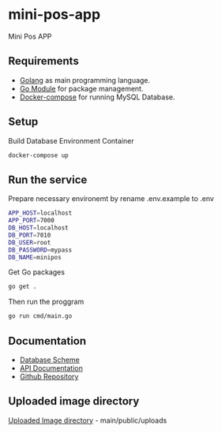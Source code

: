 # mini-pos-app

Mini Pos APP

## Requirements

- [Golang](https://golang.org/) as main programming language.
- [Go Module](https://go.dev/blog/using-go-modules) for package management.
- [Docker-compose](https://docs.docker.com/compose/) for running MySQL Database.

## Setup

Build Database Environment Container

```bash
docker-compose up
```

## Run the service

Prepare necessary environemt by rename .env.example to .env

```bash
APP_HOST=localhost
APP_PORT=7000
DB_HOST=localhost
DB_PORT=7010
DB_USER=root
DB_PASSWORD=mypass
DB_NAME=minipos
```

Get Go packages

```bash
go get .
```

Then run the proggram

```bash
go run cmd/main.go
```

## Documentation

- [Database Scheme](https://dbdiagram.io/d/612b12a3825b5b0146e93d14) 
- [API Documentation](https://www.postman.com/danisbagus/workspace/miniposapp/request/8996756-218551d2-1532-4ad3-a28d-01b19a144870)
- [Github Repository](https://github.com/danisbagus/mini-pos-app) 

## Uploaded image directory
[Uploaded Image directory](https://github.com/danisbagus/mini-pos-app/tree/main/public/uploads) - main/public/uploads